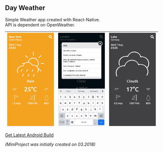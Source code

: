 ## Day Weather
Simple Weather app created with React-Native.  
API is dependent on OpenWeather.  

| ![Demo 1](./screenshots/1.jpg) | ![Demo 1](./screenshots/2.jpg) | ![Demo 1](./screenshots/3.jpg) |
|-|-|-|

[Get Latest Android Build](https://exp-shell-app-assets.s3.us-west-1.amazonaws.com/android/%40tobby1177/day-weather-4417a4490736419ba5ffca08dc59a4ee-signed.apk)
  
_(MiniProject was initially created on 03.2018)_